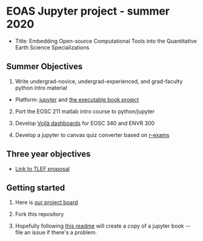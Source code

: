 # EOAS Jupyter project - summer 2020

- Title:  Embedding Open-source Computational Tools into the
  Quantitative Earth Science Specializations
  
## Summer Objectives

1. Write undergrad-novice, undergrad-experienced, and grad-faculty python intro material

- Platform:  [jupyter](https://jupyter.org/) and [the executable book project](https://ebp.jupyterbook.org/en/latest/)

2. Port the EOSC 211 matlab intro course to python/jupyter

3. Develop [Voilà dashboards](https://github.com/voila-dashboards/voila) for EOSC 340 and ENVR 300

4. Develop a jupyter to canvas quiz converter based on [r-exams](http://www.r-exams.org/)

## Three year objectives

- [Link to TLEF proposal](docs/Quant-TLEF-2019.docx.pdf)

## Getting started

1. Here is [our project board](https://github.com/eoas-ubc/eoas_tlef/projects/2)

2. Fork this repository

3. Hopefully following [this readme](https://github.com/eoas-ubc/eoas_tlef/blob/master/quantecon-example/README.md) will create a copy of a jupyter book -- file an issue if there's a problem.
